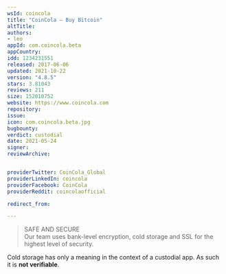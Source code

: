 ```yaml
---
wsId: coincola
title: "CoinCola – Buy Bitcoin"
altTitle: 
authors:
- leo
appId: com.coincola.beta
appCountry: 
idd: 1234231551
released: 2017-06-06
updated: 2021-10-22
version: "4.8.5"
stars: 3.81043
reviews: 211
size: 152010752
website: https://www.coincola.com
repository: 
issue: 
icon: com.coincola.beta.jpg
bugbounty: 
verdict: custodial
date: 2021-05-24
signer: 
reviewArchive:


providerTwitter: CoinCola_Global
providerLinkedIn: coincola
providerFacebook: CoinCola
providerReddit: coincolaofficial

redirect_from:

---
```


> SAFE AND SECURE<br>
  Our team uses bank-level encryption, cold storage and SSL for the highest
  level of security.

Cold storage has only a meaning in the context of a custodial app. As such it
is **not verifiable**.
